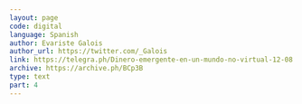 ```yaml
---
layout: page
code: digital
language: Spanish
author: Evariste Galois
author_url: https://twitter.com/_Galois
link: https://telegra.ph/Dinero-emergente-en-un-mundo-no-virtual-12-08
archive: https://archive.ph/BCp3B
type: text
part: 4
---
```


